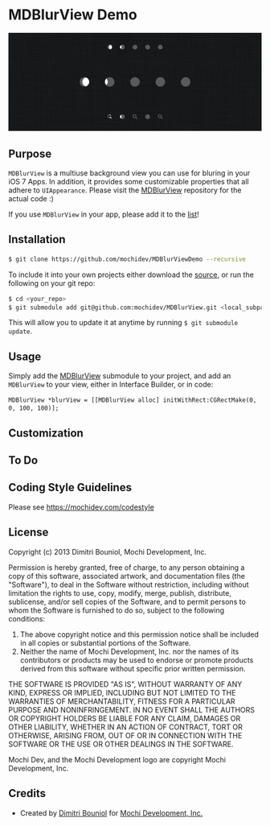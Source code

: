 MDBlurView Demo
==================

![Screenshot](https://github.com/mochidev/MDPageControlDemo/raw/master/Artwork/Screenshot.png)

Purpose
-------

`MDBlurView` is a multiuse background view you can use for bluring in your iOS 7 Apps.
In addition, it provides some customizable properties that all adhere
to `UIAppearance`. Please visit the [MDBlurView](https://github.com/mochidev/MDBlurView)
repository for the actual code :)

If you use `MDBlurView` in your app, please add it to the
[list](https://github.com/mochidev/MDBlurViewDemo/wiki/Apps-That-Use-MDBlurView)!

Installation
------------

```bash
$ git clone https://github.com/mochidev/MDBlurViewDemo --recursive
```

To include it into your own projects either download the
[source](https://github.com/mochidev/MDBlurView), or run the following
on your git repo:

```bash
$ cd <your_repo>
$ git submodule add git@github.com:mochidev/MDBlurView.git <local_subpath>/MDBlurView
```

This will allow you to update it at anytime by running `$ git submodule update`.

Usage
-----

Simply add the
[MDBlurView](https://github.com/mochidev/MDBlurView) submodule to
your project, and add an `MDBlurView` to your view, either in Interface Builder,
or in code:

```obj-c
MDBlurView *blurView = [[MDBlurView alloc] initWithRect:CGRectMake(0, 0, 100, 100)];
```

Customization
-------------


To Do
-----


Coding Style Guidelines
-----------------------

Please see https://mochidev.com/codestyle

License
-------

Copyright (c) 2013 Dimitri Bouniol, Mochi Development, Inc.

Permission is hereby granted, free of charge, to any person obtaining a copy
of this software, associated artwork, and documentation files (the "Software"),
to deal in the Software without restriction, including without limitation the
rights to use, copy, modify, merge, publish, distribute, sublicense, and/or
sell copies of the Software, and to permit persons to whom the Software is
furnished to do so, subject to the following conditions:

1. The above copyright notice and this permission notice shall be included in
   all copies or substantial portions of the Software.
2. Neither the name of Mochi Development, Inc. nor the names of its
   contributors or products may be used to endorse or promote products
   derived from this software without specific prior written permission.

THE SOFTWARE IS PROVIDED "AS IS", WITHOUT WARRANTY OF ANY KIND, EXPRESS OR
IMPLIED, INCLUDING BUT NOT LIMITED TO THE WARRANTIES OF MERCHANTABILITY,
FITNESS FOR A PARTICULAR PURPOSE AND NONINFRINGEMENT. IN NO EVENT SHALL THE
AUTHORS OR COPYRIGHT HOLDERS BE LIABLE FOR ANY CLAIM, DAMAGES OR OTHER
LIABILITY, WHETHER IN AN ACTION OF CONTRACT, TORT OR OTHERWISE, ARISING FROM,
OUT OF OR IN CONNECTION WITH THE SOFTWARE OR THE USE OR OTHER DEALINGS IN
THE SOFTWARE.

Mochi Dev, and the Mochi Development logo are copyright Mochi Development, Inc.

Credits
-------

- Created by [Dimitri Bouniol](http://twitter.com/dimitribouniol) for [Mochi Development, Inc.](http://mochidev.com/)
